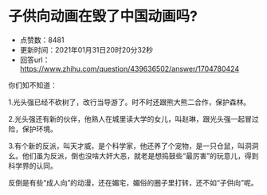 # 子供向动画在毁了中国动画吗?
- 点赞数：8481
- 更新时间：2021年01月31日20时20分32秒
- 回答url：https://www.zhihu.com/question/439636502/answer/1704780424
<body>
 <p data-pid="XoVNMV2s">你们知不知道：</p>
 <p data-pid="_dsWkQ3I">1.光头强已经不砍树了，改行当导游了。时不时还跟熊大熊二合作，保护森林。</p>
 <p data-pid="NBAc3VTM">2.光头强还有新的伙伴，他熟人在城里读大学的女儿，叫赵琳，跟光头强一起冒过险，保护环境。</p>
 <p data-pid="lBIIWGUk">3.有个新的反派，叫天才威，是个科学家，他还养了个宠物，是一只仓鼠，叫洞洞幺。他们虽为反派，倒也没啥大奸大恶，就老是想捣鼓些“最厉害”的玩意儿，得到科学界的认同。</p>
 <p data-pid="AOpq_19P">反倒是有些“成人向”的动漫，还在媚宅，媚俗的圈子里打转，还不如“子供向”呢。</p>
</body>